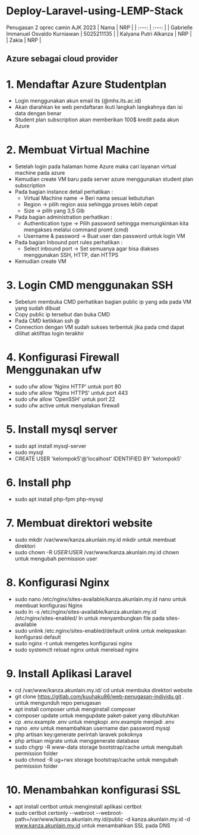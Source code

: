 # Deploy-Laravel-using-LEMP-Stack
Penugasan 2 oprec camin AJK 2023
| Nama | NRP |
| :---:   | :---: | 
| Gabrielle Immanuel Osvaldo Kurniawan | 5025211135 |
| Kalyana Putri Alkanza | NRP |
| Zakia | NRP |

## Azure sebagai cloud provider
# 1. Mendaftar Azure Studentplan
- Login menggunakan akun email its (@mhs.its.ac.id)
- Akan diarahkan ke web pendaftaran ikuti langkah langkahnya dan isi data dengan benar
- Student plan subscription akan memberikan 100$ kredit pada akun Azure

# 2. Membuat Virtual Machine
- Setelah login pada halaman home Azure maka cari layanan virtual machine pada azure
- Kemudian create VM baru pada server azure menggunakan student plan subscription
- Pada bagian instance detail perhatikan :
    * Virtual Machine name -> Beri nama sesuai kebutuhan
    * Region -> pilih region asia sehingga proses lebih cepat
    * Size -> pilih yang 3,5 Gib
- Pada bagian administration perhatikan :
    * Authentication type -> Pilih password sehingga memungkinkan kita mengakses melalui command promt (cmd)
    * Username & password -> Buat user dan password untuk login VM
- Pada bagian Inbound port rules perhatikan :
    * Select inbound port -> Set semuanya agar bisa diakses menggunakan SSH, HTTP, dan HTTPS
- Kemudian create VM

# 3. Login CMD menggunakan SSH
- Sebelum membuka CMD perhatikan bagian public ip yang ada pada VM yang sudah dibuat
- Copy public ip tersebut dan buka CMD
- Pada CMD ketikkan ssh <user>@<ip>
- Connection dengan VM sudah sukses terbentuk jika pada cmd dapat dilihat aktifitas login terakhir

# 4. Konfigurasi Firewall Menggunakan ufw
- sudo ufw allow 'Nginx HTTP' untuk port 80
- sudo ufw allow 'Nginx HTTPS' untuk port 443
- sudo ufw allow 'OpenSSH' untuk port 22
- sudo ufw active untuk menyalakan firewall
   
# 5. Install mysql server
- sudo apt install mysql-server
- sudo mysql
- CREATE USER 'kelompok5'@'localhost' IDENTIFIED BY 'kelompok5'

# 6. Install php
- sudo apt install php-fpm php-mysql

# 7. Membuat direktori website
- sudo mkdir /var/www/kanza.akunlain.my.id mkdir untuk membuat direktori
- sudo chown -R $USER:$USER /var/www/kanza.akunlain.my.id chown untuk mengubah permission user

# 8. Konfigurasi Nginx
- sudo nano /etc/nginx/sites-available/kanza.akunlain.my.id nano untuk membuat konfigurasi Nginx
- sudo ln -s /etc/nginx/sites-available/kanza.akunlain.my.id /etc/nginx/sites-enabled/ ln untuk menyambungkan file pada sites-available
- sudo unlink /etc.nginx/sites-enabled/default unlink untuk melepaskan konfigurasi default
- sudo nginx -t untuk mengetes konfigurasi nginx
- sudo systemctl reload nginx untuk mereload nginx
   
# 9. Install Aplikasi Laravel
- cd /var/www/kanza.akunlain.my.id/ cd untuk membuka direktori website 
- git clone https://gitlab.com/kuuhaku86/web-penugasan-individu.git . untuk mengunduh repo penugasan
- apt install composer untuk menginstall composer
- composer update untuk mengupdate paket-paket yang dibutuhkan
- cp .env.example .env untuk mengkopi .env.example menjadi .env
- nano .env untuk menambahkan username dan password mysql
- php artisan key:generate perintah laravek pokoknya
- php artisan migrate untuk menggenerate database
- sudo chgrp -R www-data storage bootstrap/cache untuk mengubah permission folder
- sudo chmod -R ug+rwx storage bootstrap/cache untuk mengubah permission folder

# 10. Menambahkan konfigurasi SSL 
- apt install certbot untuk menginstall aplikasi certbot
- sudo certbot certonly --webroot --webroot-path=/var/www/kanza.akunlain.my.id/public -d kanza.akunlain.my.id -d www.kanza.akunlain.my.id untuk menambahkan SSL pada DNS
